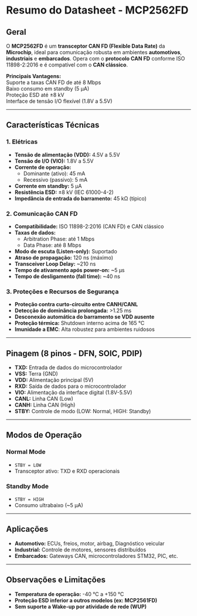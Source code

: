 # Resumo do Datasheet - MCP2562FD

## Geral
O **MCP2562FD** é um **transceptor CAN FD (Flexible Data Rate)** da **Microchip**, ideal para comunicação robusta em ambientes **automotivos**, **industriais** e **embarcados**. Opera com o **protocolo CAN FD** conforme ISO 11898-2:2016 e é compatível com o **CAN clássico**.

**Principais Vantagens:**  
  Suporte a taxas CAN FD de até 8 Mbps  
  Baixo consumo em standby (5 µA)  
  Proteção ESD até ±8 kV  
  Interface de tensão I/O flexível (1.8V a 5.5V)

---

## Características Técnicas
### 1. Elétricas
- **Tensão de alimentação (VDD):** 4.5V a 5.5V
- **Tensão de I/O (VIO):** 1.8V a 5.5V
- **Corrente de operação:**
  - Dominante (ativo): 45 mA
  - Recessivo (passivo): 5 mA
- **Corrente em standby:** 5 µA 
- **Resistência ESD:** ±8 kV (IEC 61000-4-2)
- **Impedância de entrada do barramento:** 45 kΩ (típico)

### 2. Comunicação CAN FD
- **Compatibilidade:** ISO 11898-2:2016 (CAN FD) e CAN clássico
- **Taxas de dados:**
  - Arbitration Phase: até 1 Mbps
  - Data Phase: até 8 Mbps
- **Modo de escuta (Listen-only):** Suportado
- **Atraso de propagação:** 120 ns (máximo)
- **Transceiver Loop Delay:** ~210 ns
- **Tempo de ativamento após power-on:** ~5 μs
- **Tempo de desligamento (fall time):** ~40 ns

### 3. Proteções e Recursos de Segurança
- **Proteção contra curto-circuito entre CANH/CANL**
- **Detecção de dominância prolongada:** >1.25 ms
- **Desconexão automática do barramento se VDD ausente**
- **Proteção térmica:** Shutdown interno acima de 165 °C
- **Imunidade a EMC**: Alta robustez para ambientes ruidosos

---

## Pinagem (8 pinos - DFN, SOIC, PDIP)

- **TXD:** Entrada de dados do microcontrolador         
- **VSS:** Terra (GND)                                  
- **VDD:** Alimentação principal (5V)                   
- **RXD:** Saída de dados para o microcontrolador       
- **VIO:** Alimentação da interface digital (1.8V-5.5V) 
- **CANL:** Linha CAN (Low)                              
- **CANH:** Linha CAN (High)                             
- **STBY:** Controle de modo (LOW: Normal, HIGH: Standby)

---

## Modos de Operação

### Normal Mode
- `STBY = LOW`
- Transceptor ativo: TXD e RXD operacionais

### Standby Mode
- `STBY = HIGH`
- Consumo ultrabaixo (~5 µA)

---

## Aplicações
- **Automotivo:** ECUs, freios, motor, airbag, Diagnóstico veicular
- **Industrial:** Controle de motores, sensores distribuídos
- **Embarcados:** Gateways CAN, microcontroladores STM32, PIC, etc.

---

## Observações e Limitações
- **Temperatura de operação:** -40 °C a +150 °C
- **Proteção ESD inferior a outros modelos (ex: MCP2561FD)**
- **Sem suporte a Wake-up por atividade de rede (WUP)**


